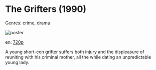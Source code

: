 # The Grifters (1990)

Genres: crime, drama

![poster](http://image.tmdb.org/t/p/w500/uyaZkvfe907W8zH6QonaFjPxJ63.jpg)

en:
  [720p](magnet:?xt=urn:btih:87E07748D906429A51DB6079C61F502BB45FA893&tr=udp://glotorrents.pw:6969/announce&tr=udp://tracker.opentrackr.org:1337/announce&tr=udp://torrent.gresille.org:80/announce&tr=udp://tracker.openbittorrent.com:80&tr=udp://tracker.coppersurfer.tk:6969&tr=udp://tracker.leechers-paradise.org:6969&tr=udp://p4p.arenabg.ch:1337&tr=udp://tracker.internetwarriors.net:1337)
  


A young short-con grifter suffers both injury and the displeasure of reuniting with his criminal mother, all the while dating an unpredictable young lady.